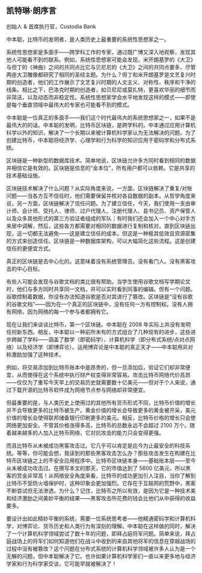 ## 凯特琳·朗序言

创始人 & 首席执行官，Custodia Bank

中本聪，比特币的发明者，是人类历史上最重要的系统性思想家之一。

系统性思想家是多面手——跨学科工作的专家，通过既广博又深入地观察，发现其他人可能看不到的联系。例如，系统性思想家可能会发现，米开朗基罗的《大卫》与但丁的《神曲》之间的共同点比它与贝尼尼的《大卫》之间的共同点要多，尽管两座大卫雕像都研究了相同的圣经主题。为什么？但丁和米开朗基罗是文艺复兴时期的创造者，他们的工作展示了文艺复兴时期的人文主义、对称性、秩序和干净的线条。相比之下，巴洛克时期的创造者，如贝尼尼或莫扎特，更喜欢华丽的细节而非简洁，以及动态而非稳定性。系统性思想家学会水平地发现这样的模式——即使是每个垂直领域中最伟大的专家也可能看不到的模式。

中本聪是一位真正的多面手——我们这个时代最伟大的系统思想家之一，如果不是最伟大的的话。中本聪的发明，比特币区块链，是跨学科的。中本通过应用计算机科学以外的知识，解决了一个长期以来被计算机科学家认为无法解决的问题。为了创建比特币，中本聪将经济学、心理学和行为科学的知识应用于密码学和分布式系统。

区块链是一种新型的数据库技术。简单地说，区块链允许多方同时看到相同的数据并相信它是有效的。区块链是信息的“金本位”，所有用户都可以依赖。它是共享的技术基础设施。

区块链技术解决了什么问题？从实际角度来说，一方面，区块链解决了重复/对账问题——当各方互不信任时，他们需要保留并核对各自数据的副本。从哲学角度来说，另一方面，区块链解决了信任问题。为了建立信任，今天，我们使用一支由审计师、会计师、受托人、律师、过户代理人、注册代理人、县书记员、资产保管人以及众多其他形式的第三方验证者组成的军队；有时我们还会加入一个中心对手方来居中调解，然后，这些各方都需要对相同的数据进行复制和核对。直到区块链出现，这一切都无法避免——这是建立信任的成本。但这是一种极其低效且资源密集的方式来创造信任。区块链是一种数据库架构，可以大幅简化这些流程。这是创建信任的更便宜方式。

真正的区块链是去中心化的。这意味着没有系统管理员。没有看门人。没有黑客攻击的中心目标。

有些人可能会发现与谷歌文档的类比很有帮助。当学生使用谷歌文档写学期论文时，他们与多方同时共享同一文档，并可以实时看到同事的编辑。但有一个问题。谷歌控制着数据，你没有办法知道谷歌是否对其进行了篡改。区块链是“没有谷歌的谷歌文档”——因为在一个真正的区块链中，没有任何一方有控制权。没有人拥有网络，因为网络的每一个参与者都拥有它。

现在让我们来谈谈比特币，第一个区块链。中本聪在 2008 年实际上并没有发明任何新东西。相反，中本聪以一种前所未有的方式组合了几种现有的进步，这些进步跨越了学科——涵盖了数学（即密码学）、计算机科学（即分布式系统/点对点网络）以及经济学（即博弈论）。运用博弈论是中本聪的真正天才——中本聪用非对称激励加强了这种技术。

例如，将交易添加到比特币账本中是昂贵的，但一旦添加后，验证它们却非常便宜，从而使得在这个系统中执行财产权变得非常容易。攻击比特币网络代价高昂——仅仅为了重写今天早上的交易历史就需要数十亿美元——但对于个人来说，通过下载开源的比特币软件成为网络节点参与网络却非常便宜。

但最重要的是，与人类历史上使用过的其他所有货币形式不同，比特币价值的增长并不会导致更多的比特币被生产。黄金价值的增长会导致更多的黄金被开采，美元价值的增长会使得联邦储备银行印刷更多的美元。相反，比特币价格的增长只会使网络更加安全。不管其价格涨得多高，比特币的总数永远不会超过 2100 万个。随着越来越多的人加入比特币网络，它对抗攻击的能力只会变得更强。

而且比特币从未被成功黑客攻击过。它几乎可以肯定是迄今为止最安全的科技系统。等等，你可能会想，我读到的那些黑客攻击怎么办？那些攻击发生在构建在比特币区块链之上的不安全应用程序中。比特币区块链本身——基础账本层——至今从未被成功攻击过。在撰写本文的那天，它的市值达到了 5600 亿美元，所以黑客的赏金非常高！从网络安全角度来看，比特币的成功更加引人注目，当你了解到比特币不受防火墙保护时，这种印象会更加强烈。它存在于互联网的荒野中，黑客不断尝试但无法渗透。为什么？记住，比特币之所以有效，是因为它是一种技术美和经济激励之间美妙平衡的结果——黑客攻击所花费的钱会比他们从中获得的收益要多。

要设计出如此精妙平衡的系统，需要一位系统思考者——他精通密码学和计算机科学，对博弈论、货币历史和人类行为有深刻的理解。中本聪在这样做的同时，解决了一个计算机科学领域尝试了数十年的问题，即拜占庭将军问题。简单来说，拜占庭战场上的将军们如何知道他们在战斗中收到的来自其他将军的信息在穿越战场的过程中没有被篡改？这个问题在分布式系统的计算机科学领域被许多人认为是一个无解的问题，但中本聪解决了它。也许如果计算机科学家们一直以来更多地与经济学家和行为科学家交谈，它可能早就被解决了！

